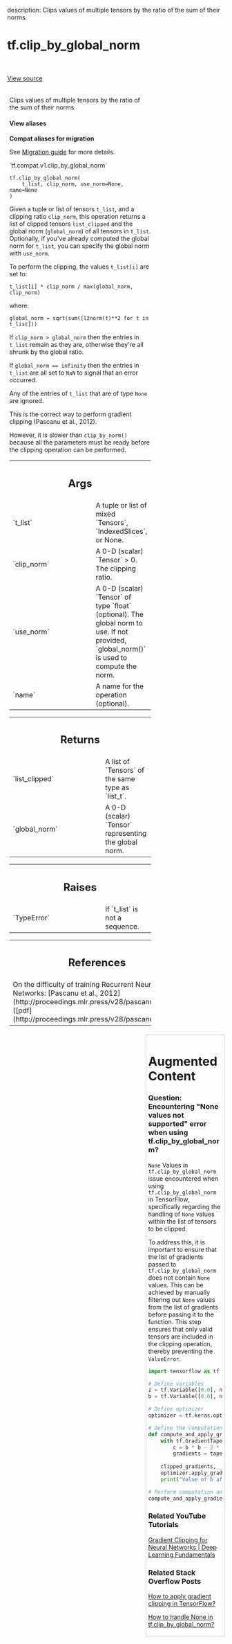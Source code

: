 description: Clips values of multiple tensors by the ratio of the sum of their norms.

<div itemscope itemtype="http://developers.google.com/ReferenceObject">
<meta itemprop="name" content="tf.clip_by_global_norm" />
<meta itemprop="path" content="Stable" />
</div>

# tf.clip_by_global_norm

<!-- Insert buttons and diff -->

<table class="tfo-notebook-buttons tfo-api nocontent" align="left">

</table>

<a target="_blank" class="external" href="/code/stable/tensorflow/python/ops/clip_ops.py">View source</a>

<div style="border: 0px solid #ccc; padding: 5px; float: left; width: 65%;">

Clips values of multiple tensors by the ratio of the sum of their norms.


<section class="expandable">
  <h4 class="showalways">View aliases</h4>
  <p>
<b>Compat aliases for migration</b>
<p>See
<a href="https://www.tensorflow.org/guide/migrate">Migration guide</a> for
more details.</p>
<p>`tf.compat.v1.clip_by_global_norm`</p>
</p>
</section>

<pre class="devsite-click-to-copy prettyprint lang-py tfo-signature-link">
<code>tf.clip_by_global_norm(
    t_list, clip_norm, use_norm=None, name=None
)
</code></pre>



<!-- Placeholder for "Used in" -->

Given a tuple or list of tensors `t_list`, and a clipping ratio `clip_norm`,
this operation returns a list of clipped tensors `list_clipped`
and the global norm (`global_norm`) of all tensors in `t_list`. Optionally,
if you've already computed the global norm for `t_list`, you can specify
the global norm with `use_norm`.

To perform the clipping, the values `t_list[i]` are set to:

    t_list[i] * clip_norm / max(global_norm, clip_norm)

where:

    global_norm = sqrt(sum([l2norm(t)**2 for t in t_list]))

If `clip_norm > global_norm` then the entries in `t_list` remain as they are,
otherwise they're all shrunk by the global ratio.

If `global_norm == infinity` then the entries in `t_list` are all set to `NaN`
to signal that an error occurred.

Any of the entries of `t_list` that are of type `None` are ignored.

This is the correct way to perform gradient clipping (Pascanu et al., 2012).

However, it is slower than `clip_by_norm()` because all the parameters must be
ready before the clipping operation can be performed.

<!-- Tabular view -->
 <table class="responsive fixed orange">
<colgroup><col width="214px"><col></colgroup>
<tr><th colspan="2"><h2 class="add-link">Args</h2></th></tr>

<tr>
<td>
`t_list`<a id="t_list"></a>
</td>
<td>
A tuple or list of mixed `Tensors`, `IndexedSlices`, or None.
</td>
</tr><tr>
<td>
`clip_norm`<a id="clip_norm"></a>
</td>
<td>
A 0-D (scalar) `Tensor` > 0. The clipping ratio.
</td>
</tr><tr>
<td>
`use_norm`<a id="use_norm"></a>
</td>
<td>
A 0-D (scalar) `Tensor` of type `float` (optional). The global
norm to use. If not provided, `global_norm()` is used to compute the norm.
</td>
</tr><tr>
<td>
`name`<a id="name"></a>
</td>
<td>
A name for the operation (optional).
</td>
</tr>
</table>



<!-- Tabular view -->
 <table class="responsive fixed orange">
<colgroup><col width="214px"><col></colgroup>
<tr><th colspan="2"><h2 class="add-link">Returns</h2></th></tr>

<tr>
<td>
`list_clipped`<a id="list_clipped"></a>
</td>
<td>
A list of `Tensors` of the same type as `list_t`.
</td>
</tr><tr>
<td>
`global_norm`<a id="global_norm"></a>
</td>
<td>
A 0-D (scalar) `Tensor` representing the global norm.
</td>
</tr>
</table>



<!-- Tabular view -->
 <table class="responsive fixed orange">
<colgroup><col width="214px"><col></colgroup>
<tr><th colspan="2"><h2 class="add-link">Raises</h2></th></tr>

<tr>
<td>
`TypeError`<a id="TypeError"></a>
</td>
<td>
If `t_list` is not a sequence.
</td>
</tr>
</table>



<!-- Tabular view -->
 <table class="responsive fixed orange">
<colgroup><col width="214px"><col></colgroup>
<tr><th colspan="2"><h2 class="add-link">References</h2></th></tr>
<tr class="alt">
<td colspan="2">
On the difficulty of training Recurrent Neural Networks:
[Pascanu et al., 2012](http://proceedings.mlr.press/v28/pascanu13.html)
([pdf](http://proceedings.mlr.press/v28/pascanu13.pdf))
</td>
</tr>

</table>

</div>

<div style="border: 1px solid #ccc; padding: 5px; float: right; width: 34%; margin-left: 5px;">
  
# Augmented Content
### Question: Encountering "None values not supported" error when using tf.clip_by_global_norm?

`None` Values in `tf.clip_by_global_norm` issue encountered when using `tf.clip_by_global_norm` in TensorFlow, specifically regarding the handling of `None` values within the list of tensors to be clipped. 

To address this, it is important to ensure that the list of gradients passed to `tf.clip_by_global_norm` does not contain `None` values. This can be achieved by manually filtering out `None` values from the list of gradients before passing it to the function. This step ensures that only valid tensors are included in the clipping operation, thereby preventing the `ValueError`.


```python
import tensorflow as tf

# Define variables
z = tf.Variable([0.0], name='z')
b = tf.Variable([0.0], name='b')

# Define optimizer
optimizer = tf.keras.optimizers.Adam(0.1)

# Define the computation and gradient application
def compute_and_apply_gradients():
    with tf.GradientTape() as tape:
        c = b * b - 2 * b + 1
        gradients = tape.gradient(c, [b])
    
    clipped_gradients, _ = tf.clip_by_global_norm(gradients, 2.5)
    optimizer.apply_gradients(zip(clipped_gradients, [b]))
    print("Value of b after gradient update:", b.numpy()) # Added print statement

# Perform computation and gradient application (no session needed)
compute_and_apply_gradients()
```

### Related YouTube Tutorials
<a href="https://www.youtube.com/watch?v=KrQp1TxTCUY" target="_blank">Gradient Clipping for Neural Networks | Deep Learning Fundamentals</a>


### Related Stack Overflow Posts
<a href="https://stackoverflow.com/questions/36498127/how-to-apply-gradient-clipping-in-tensorflow" target="_blank">How to apply gradient clipping in TensorFlow?</a>

<a href="https://stackoverflow.com/questions/49987839/how-to-handle-none-in-tf-clip-by-global-norm" target="_blank">How to handle None in tf.clip_by_global_norm?</a>

</div>


